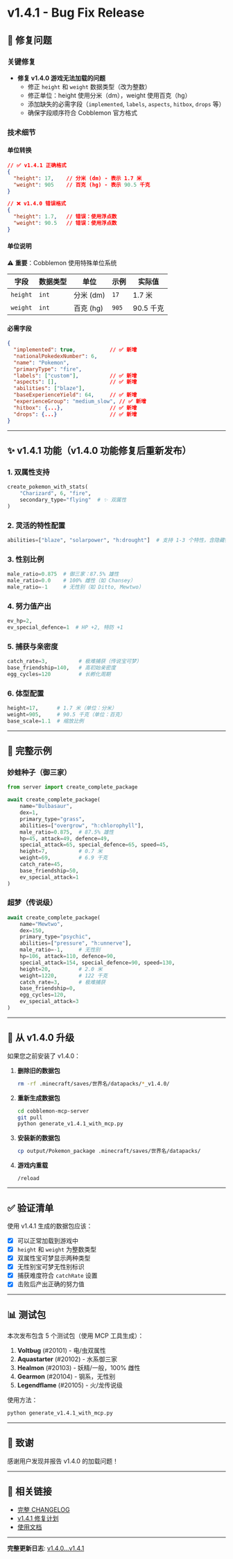 # v1.4.1 - Bug Fix Release

## 🐛 修复问题

### 关键修复
- **修复 v1.4.0 游戏无法加载的问题**
  - 修正 `height` 和 `weight` 数据类型（改为整数）
  - 修正单位：height 使用分米（dm），weight 使用百克（hg）
  - 添加缺失的必需字段（`implemented`, `labels`, `aspects`, `hitbox`, `drops` 等）
  - 确保字段顺序符合 Cobblemon 官方格式

### 技术细节

#### 单位转换
```json
// ✅ v1.4.1 正确格式
{
  "height": 17,    // 分米 (dm) - 表示 1.7 米
  "weight": 905    // 百克 (hg) - 表示 90.5 千克
}

// ❌ v1.4.0 错误格式
{
  "height": 1.7,   // 错误：使用浮点数
  "weight": 90.5   // 错误：使用浮点数
}
```

#### 单位说明
⚠️ **重要**：Cobblemon 使用特殊单位系统

| 字段 | 数据类型 | 单位 | 示例 | 实际值 |
|------|---------|------|------|--------|
| `height` | `int` | 分米 (dm) | `17` | 1.7 米 |
| `weight` | `int` | 百克 (hg) | `905` | 90.5 千克 |

#### 必需字段
```json
{
  "implemented": true,           // ✅ 新增
  "nationalPokedexNumber": 6,
  "name": "Pokemon",
  "primaryType": "fire",
  "labels": ["custom"],          // ✅ 新增
  "aspects": [],                 // ✅ 新增
  "abilities": ["blaze"],
  "baseExperienceYield": 64,     // ✅ 新增
  "experienceGroup": "medium_slow", // ✅ 新增
  "hitbox": {...},               // ✅ 新增
  "drops": {...}                 // ✅ 新增
}
```

---

## ✨ v1.4.1 功能（v1.4.0 功能修复后重新发布）

### 1. 双属性支持
```python
create_pokemon_with_stats(
    "Charizard", 6, "fire",
    secondary_type="flying"  # ✨ 双属性
)
```

### 2. 灵活的特性配置
```python
abilities=["blaze", "solarpower", "h:drought"]  # 支持 1-3 个特性，含隐藏特性
```

### 3. 性别比例
```python
male_ratio=0.875  # 御三家：87.5% 雄性
male_ratio=0.0    # 100% 雌性（如 Chansey）
male_ratio=-1     # 无性别（如 Ditto, Mewtwo）
```

### 4. 努力值产出
```python
ev_hp=2,
ev_special_defence=1  # HP +2, 特防 +1
```

### 5. 捕获与亲密度
```python
catch_rate=3,          # 极难捕获（传说宝可梦）
base_friendship=140,   # 高初始亲密度
egg_cycles=120         # 长孵化周期
```

### 6. 体型配置
```python
height=17,      # 1.7 米（单位：分米）
weight=905,     # 90.5 千克（单位：百克）
base_scale=1.1  # 缩放比例
```

---

## 📝 完整示例

### 妙蛙种子（御三家）
```python
from server import create_complete_package

await create_complete_package(
    name="Bulbasaur",
    dex=1,
    primary_type="grass",
    abilities=["overgrow", "h:chlorophyll"],
    male_ratio=0.875,  # 87.5% 雄性
    hp=45, attack=49, defence=49,
    special_attack=65, special_defence=65, speed=45,
    height=7,          # 0.7 米
    weight=69,         # 6.9 千克
    catch_rate=45,
    base_friendship=50,
    ev_special_attack=1
)
```

### 超梦（传说级）
```python
await create_complete_package(
    name="Mewtwo",
    dex=150,
    primary_type="psychic",
    abilities=["pressure", "h:unnerve"],
    male_ratio=-1,     # 无性别
    hp=106, attack=110, defence=90,
    special_attack=154, special_defence=90, speed=130,
    height=20,         # 2.0 米
    weight=1220,       # 122 千克
    catch_rate=3,      # 极难捕获
    base_friendship=0,
    egg_cycles=120,
    ev_special_attack=3
)
```

---

## 🔧 从 v1.4.0 升级

如果您之前安装了 v1.4.0：

1. **删除旧的数据包**
   ```bash
   rm -rf .minecraft/saves/世界名/datapacks/*_v1.4.0/
   ```

2. **重新生成数据包**
   ```bash
   cd cobblemon-mcp-server
   git pull
   python generate_v1.4.1_with_mcp.py
   ```

3. **安装新的数据包**
   ```bash
   cp output/Pokemon_package .minecraft/saves/世界名/datapacks/
   ```

4. **游戏内重载**
   ```
   /reload
   ```

---

## ✅ 验证清单

使用 v1.4.1 生成的数据包应该：

- [x] 可以正常加载到游戏中
- [x] `height` 和 `weight` 为整数类型
- [x] 双属性宝可梦显示两种类型
- [x] 无性别宝可梦无性别标识
- [x] 捕获难度符合 `catchRate` 设置
- [x] 击败后产出正确的努力值

---

## 📊 测试包

本次发布包含 5 个测试包（使用 MCP 工具生成）：

1. **Voltbug** (#20101) - 电/虫双属性
2. **Aquastarter** (#20102) - 水系御三家
3. **Healmon** (#20103) - 妖精/一般，100% 雌性
4. **Gearmon** (#20104) - 钢系，无性别
5. **Legendflame** (#20105) - 火/龙传说级

使用方法：
```bash
python generate_v1.4.1_with_mcp.py
```

---

## 🙏 致谢

感谢用户发现并报告 v1.4.0 的加载问题！

---

## 🔗 相关链接

- [完整 CHANGELOG](https://github.com/JX-YL/cobblemon-mcp-server/blob/main/CHANGELOG.md)
- [v1.4.1 修复计划](https://github.com/JX-YL/cobblemon-mcp-server/blob/main/V1.4.0_FIX_PLAN.md)
- [使用文档](https://github.com/JX-YL/cobblemon-mcp-server/blob/main/README.md)

---

**完整更新日志**: [v1.4.0...v1.4.1](https://github.com/JX-YL/cobblemon-mcp-server/compare/v1.4.0...v1.4.1)

